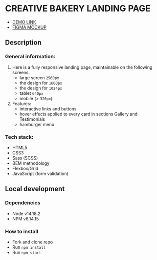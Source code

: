 <h1>CREATIVE BAKERY LANDING PAGE</h1>
<ul>
  <li><a href="https://vladbrynzia.github.io/creativeBakery_landing/" taget="_blank">DEMO LINK</a></li>
  <li><a href="https://www.figma.com/file/dY3izAm0Vspsmra4lQWQIP/Bakerlab-(FE)?node-id=11342%3A1561" taget="_blank">FIGMA MOCKUP</a></li>
</ul>
<h2>Description</h2>
<h3>General information:</h3>
<ol>
  <li>
    Here is a fully responsive landing page, maintainable on the following screens:
    <ul>
  <li>
    large screen <code>2560px</code>
  </li>
  <li>
    the design for <code>1600px</code>
  </li>
  <li>
    the design for <code>1024px</code>
  </li>
  <li>
    tablet <code>640px</code>
  </li>
  <li>
    mobile (> <code>320px</code>)
  </li>
</ul>
  </li>
   <li>
    Features:
   <ul>
      <li>
    interactive links and buttons
  </li>
  <li>
    hover effects applied to every card in sections Gallery and Testimonials
  </li>
  <li>
    hamburger menu
  </li>
</ul>
  </li>
</ol>

<h3>Tech stack:</h3>
<ul>
  <li>HTML5</li>
  <li>CSS3</li>
  <li>Sass (SCSS)</li>
  <li>BEM methodology</li>
  <li>Flexbox/Grid</li>
  <li>JavaScript (form validation)</li>
</ul>

<h2>Local development</h2>
<h3>Dependencies</h3>
<ul>
  <li>Node v14.18.2</li>
  <li>NPM v6.14.15</li>
</ul>

<h3>How to install</h3>
<ul>
  <li>Fork and clone repo</li>
  <li>Run <code>npm install</code></li>
  <li>Run <code>npm start</code></li>
</ul>
